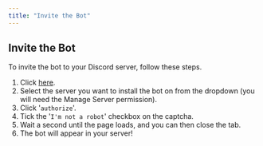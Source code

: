 ```yaml
---
title: "Invite the Bot"
---
```


## Invite the Bot

To invite the bot to your Discord server, follow these steps.
1. Click [here](https://discordapp.com/oauth2/authorize?client_id=580573141898887199&scope=bot&permissions=8).
1. Select the server you want to install the bot on from the dropdown (you will need the Manage Server permission).
1. Click '`authorize`'.
1. Tick the '`I'm not a robot`' checkbox on the captcha.
1. Wait a second until the page loads, and you can then close the tab.
1. The bot will appear in your server!
